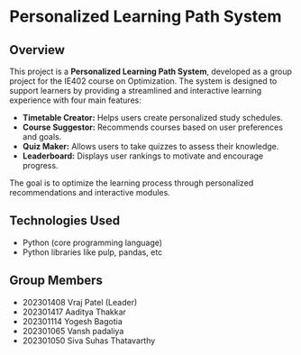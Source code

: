 # Personalized Learning Path System

## Overview
This project is a **Personalized Learning Path System**, developed as a group project for the IE402 course on Optimization. The system is designed to support learners by providing a streamlined and interactive learning experience with four main features: 

- **Timetable Creator:** Helps users create personalized study schedules.
- **Course Suggestor:** Recommends courses based on user preferences and goals.
- **Quiz Maker:** Allows users to take quizzes to assess their knowledge.
- **Leaderboard:** Displays user rankings to motivate and encourage progress.

The goal is to optimize the learning process through personalized recommendations and interactive modules.

## Technologies Used
- Python (core programming language)
- Python libraries like pulp, pandas, etc

## Group Members
- 202301408	Vraj Patel (Leader)
- 202301417	Aaditya Thakkar	
- 202301114	Yogesh Bagotia	
- 202301065	Vansh padaliya	
- 202301050	Siva Suhas Thatavarthy
